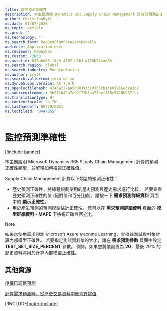 ```yaml
---
title: 監控預測準確性
description: 本主題說明 Dynamics 365 Supply Chain Management 計算的預測正確性類型，並解釋如何檢視正確性值。
author: ChristianRytt
ms.date: 01/07/2020
ms.topic: article
ms.prod: ''
ms.technology: ''
ms.search.form: ReqDemPlanForecastDetails
audience: Application User
ms.reviewer: kamaybac
ms.custom: 72863
ms.assetid: 810a0d63-f4c6-4167-b2b3-a178b74ead89
ms.search.region: global
ms.search.industry: Manufacturing
ms.author: crytt
ms.search.validFrom: 2016-02-28
ms.dyn365.ops.version: AX 7.0.0
ms.openlocfilehash: 4246a277aa5d88193c18336cb1de69916ec2a3c2
ms.sourcegitcommit: 3b87f042a7e97f72b5aa73bef186c5426b937fec
ms.translationtype: HT
ms.contentlocale: zh-TW
ms.lasthandoff: 09/29/2021
ms.locfileid: "8447855"
---
```

# <a name="monitor-forecast-accuracy"></a>監控預測準確性

[!include [banner](../includes/banner.md)]

本主題說明 Microsoft Dynamics 365 Supply Chain Management 計算的預測正確性類型，並解釋如何檢視正確性值。

Supply Chain Management 計算以下類型的預測正確性：

-   歷史預測正確性，將總體規劃使用的歷史預測與歷史需求進行比較。 若要查看歷史預測正確性的值 (絕對值和百分比值)，請按一下 **需求預測詳細資料** 頁面中的 **顯示正確性**。
-   用於產生預測的預測模型估計正確性。 您可以在 **需求預測詳細資料** 頁面的 **模型詳細資料 - MAPE** 下檢視正確性百分比。 

> [!NOTE]
> 如果您使用需求預測 Microsoft Azure Machine Learning，會根據測試資料集計算內部模型正確性。 若要指定測試資料集的大小，請在 **需求預測參數** 頁面中設定 **TEST\_SET\_SIZE\_PERCENT** 參數。 例如，如果您將值設置為 **20**，最後 20% 的歷史資料將用於計算內部模型正確性。


## <a name="additional-resources"></a>其他資源

[授權已調整預測](authorize-adjusted-forecast.md)

[計算需求預測時，從歷史交易資料中刪除異常值](remove-historical-outliers-calculating-demand-forecast.md)





[!INCLUDE[footer-include](../../includes/footer-banner.md)]